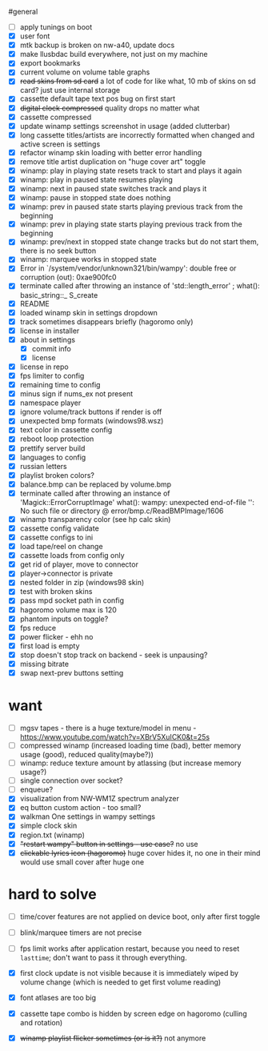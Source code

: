 #general

- [ ] apply tunings on boot
- [x] user font
- [x] mtk backup is broken on nw-a40, update docs
- [x] make llusbdac build everywhere, not just on my machine
- [x] export bookmarks
- [x] current volume on volume table graphs
- [x] <s>read skins from sd card</s> a lot of code for like what, 10 mb of skins on sd card? just use internal storage
- [x] cassette default tape text pos bug on first start
- [x] <s>digital clock compressed</s> quality drops no matter what
- [x] cassette compressed
- [x] update winamp settings screenshot in usage (added clutterbar)
- [x] long cassette titles/artists are incorrectly formatted when changed and active screen is settings
- [x] refactor winamp skin loading with better error handling
- [x] remove title artist duplication on "huge cover art" toggle
- [x] winamp: play in playing state resets track to start and plays it again
- [x] winamp: play in paused state resumes playing
- [x] winamp: next in paused state switches track and plays it
- [x] winamp: pause in stopped state does nothing
- [x] winamp: prev in paused state starts playing previous track from the beginning
- [x] winamp: prev in playing state starts playing previous track from the beginning
- [x] winamp: prev/next in stopped state change tracks but do not start them, there is no seek button
- [x] winamp: marquee works in stopped state
- [x] Error in `/system/vendor/unknown321/bin/wampy': double free or corruption (out): 0xae900fc0
- [x] terminate called after throwing an instance of 'std::length_error' ; what():  basic_string::_ S_create
- [x] README
- [x] loaded winamp skin in settings dropdown
- [x] track sometimes disappears briefly (hagoromo only)
- [x] license in installer
- [x] about in settings
  - [x] commit info
  - [x] license
- [x] license in repo
- [x] fps limiter to config
- [x] remaining time to config
- [x] minus sign if nums_ex not present
- [x] namespace player
- [x] ignore volume/track buttons if render is off
- [x] unexpected bmp formats (windows98.wsz)
- [x] text color in cassette config
- [x] reboot loop protection
- [x] prettify server build
- [x] languages to config
- [x] russian letters
- [x] playlist broken colors?
- [x] balance.bmp can be replaced by volume.bmp
- [x] terminate called after throwing an instance of 'Magick::ErrorCorruptImage' what():  wampy: unexpected
  end-of-file '': No such file or directory @ error/bmp.c/ReadBMPImage/1606
- [x] winamp transparency color (see hp calc skin)
- [x] cassette config validate
- [x] cassette configs to ini
- [x] load tape/reel on change
- [x] cassette loads from config only
- [x] get rid of player, move to connector
- [x] player->connector is private
- [x] nested folder in zip (windows98 skin)
- [x] test with broken skins
- [x] pass mpd socket path in config
- [x] hagoromo volume max is 120
- [x] phantom inputs on toggle?
- [x] fps reduce
- [x] power flicker - ehh no
- [x] first load is empty
- [x] stop doesn't stop track on backend - seek is unpausing?
- [x] missing bitrate
- [x] swap next-prev buttons setting

# want

- [ ] mgsv tapes - there is a huge texture/model in menu - https://www.youtube.com/watch?v=XBrV5XuICK0&t=25s
- [ ] compressed winamp (increased loading time (bad), better memory usage (good), reduced quality(maybe?))
- [ ] winamp: reduce texture amount by atlassing (but increase memory usage?)
- [ ] single connection over socket?
- [ ] enqueue?
- [x] visualization from NW-WM1Z spectrum analyzer
- [x] eq button custom action - too small?
- [x] walkman One settings in wampy settings
- [x] simple clock skin
- [x] region.txt (winamp)
- [x] <s>"restart wampy" button in settings - use case?</s> no use
- [x] <s>clickable lyrics icon (hagoromo)</s> huge cover hides it, no one in their mind would use small cover after huge
  one

# hard to solve

- [ ] time/cover features are not applied on device boot, only after first toggle
- [ ] blink/marquee timers are not precise
- [ ] fps limit works after application restart, because you need to reset `lasttime`; don't want to pass it through
  everything.
- [x] first clock update is not visible because it is immediately wiped by volume change (which is needed to get first
  volume reading)
- [x] font atlases are too big
- [x] cassette tape combo is hidden by screen edge on hagoromo (culling and rotation)
- [x] <s>winamp playlist flicker sometimes (or is it?)</s> not anymore

